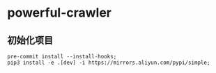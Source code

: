 # powerful-crawler

## 初始化项目

```shell
pre-commit install --install-hooks;
pip3 install -e .[dev] -i https://mirrors.aliyun.com/pypi/simple;
```
